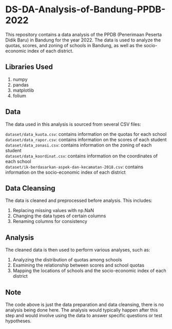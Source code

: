 # DS-DA-Analysis-of-Bandung-PPDB-2022
This repository contains a data analysis of the PPDB (Penerimaan Peserta Didik Baru) in Bandung for the year 2022. The data is used to analyze the quotas, scores, and zoning of schools in Bandung, as well as the socio-economic index of each district.

## Libraries Used
1. numpy
2. pandas
3. matplotlib
4. folium

## Data
The data used in this analysis is sourced from several CSV files:

`dataset/data_kuota.csv`: contains information on the quotas for each school <br>
`dataset/data_rapor.csv`: contains information on the scores of each student <br>
`dataset/data_zonasi.csv`: contains information on the zoning of each student <br>
`dataset/data_koordinat.csv`: contains information on the coordinates of each school <br>
`dataset/ik-berdasarkan-aspek-dan-kecamatan-2018.csv`: contains information on the socio-economic index of each district <br>

## Data Cleansing
The data is cleaned and preprocessed before analysis. This includes:

1. Replacing missing values with np.NaN
2. Changing the data types of certain columns
3. Renaming columns for consistency

## Analysis
The cleaned data is then used to perform various analyses, such as:

1. Analyzing the distribution of quotas among schools
2. Examining the relationship between scores and school quotas
3. Mapping the locations of schools and the socio-economic index of each district

## Note
The code above is just the data preparation and data cleansing, there is no analysis being done here. The analysis would typically happen after this step and would involve using the data to answer specific questions or test hypotheses.
